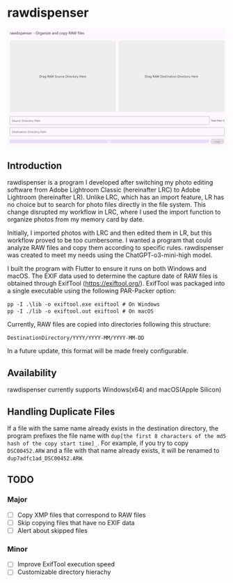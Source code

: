 # rawdispenser

![Screen shot](./screenshot.png)

## Introduction

rawdispenser is a program I developed after switching my photo editing software from Adobe Lightroom Classic (hereinafter LRC) to Adobe Lightroom (hereinafter LR). Unlike LRC, which has an import feature, LR has no choice but to search for photo files directly in the file system. This change disrupted my workflow in LRC, where I used the import function to organize photos from my memory card by date.

Initially, I imported photos with LRC and then edited them in LR, but this workflow proved to be too cumbersome. I wanted a program that could analyze RAW files and copy them according to specific rules. rawdispenser was created to meet my needs using the ChatGPT-o3-mini-high model.

I built the program with Flutter to ensure it runs on both Windows and macOS. The EXIF data used to determine the capture date of RAW files is obtained through ExifTool (https://exiftool.org/). ExifTool was packaged into a single executable using the following PAR-Packer option:

```
pp -I .\lib -o exiftool.exe exiftool # On Windows
pp -I ./lib -o exiftool.out exiftool # On macOS
```

Currently, RAW files are copied into directories following this structure:

```
DestinationDirectory/YYYY/YYYY-MM/YYYY-MM-DD
```

In a future update, this format will be made freely configurable.

## Availability

rawdispenser currently supports Windows(x64) and macOS(Apple Silicon)

## Handling Duplicate Files

If a file with the same name already exists in the destination directory, the program prefixes the file name with `dup[the first 8 characters of the md5 hash of the copy start time]_`. For example, if you try to copy `DSC00452.ARW` and a file with that name already exists, it will be renamed to `dup7adfc1ad_DSC00452.ARW`.

## TODO

### Major
- [ ] Copy XMP files that correspond to RAW files
- [ ] Skip copying files that have no EXIF data
- [ ] Alert about skipped files

### Minor
- [ ] Improve ExifTool execution speed
- [ ] Customizable directory hierachy